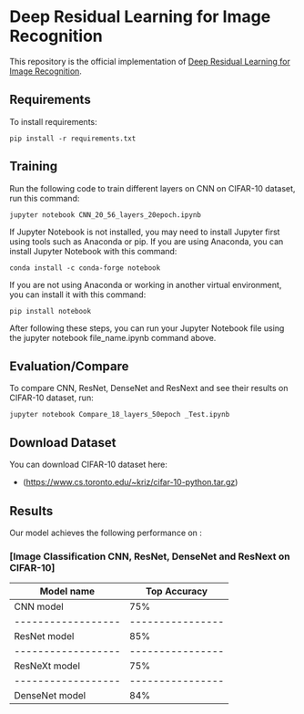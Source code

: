 
# Deep Residual Learning for Image Recognition

This repository is the official implementation of [Deep Residual Learning for Image Recognition](https://arxiv.org/abs/1512.03385). 

## Requirements

To install requirements:

```setup
pip install -r requirements.txt
```

## Training

Run the following code to train different layers on CNN on CIFAR-10 dataset, run this command:

```train
jupyter notebook CNN_20_56_layers_20epoch.ipynb 
```
If Jupyter Notebook is not installed, you may need to install Jupyter first using tools such as Anaconda or pip. If you are using Anaconda, you can install Jupyter Notebook with this command:

```install
conda install -c conda-forge notebook
```

If you are not using Anaconda or working in another virtual environment, you can install it with this command:

```install
pip install notebook
```

After following these steps, you can run your Jupyter Notebook file using the jupyter notebook file_name.ipynb command above.

## Evaluation/Compare

To compare CNN, ResNet, DenseNet and ResNext and see their results on CIFAR-10 dataset, run:

```eval
jupyter notebook Compare_18_layers_50epoch _Test.ipynb
```

## Download Dataset

You can download CIFAR-10 dataset here:

- (https://www.cs.toronto.edu/~kriz/cifar-10-python.tar.gz) 


## Results

Our model achieves the following performance on :

### [Image Classification CNN, ResNet, DenseNet and ResNext on CIFAR-10]

| Model name         | Top  Accuracy   | 
| ------------------ |---------------- | 
| CNN model          |     75%         | 
| ------------------ |---------------- | 
| ResNet model       |     85%         |
| ------------------ |---------------- |
| ResNeXt model      |     75%         |
| ------------------ |---------------- | 
| DenseNet model     |     84%         |

